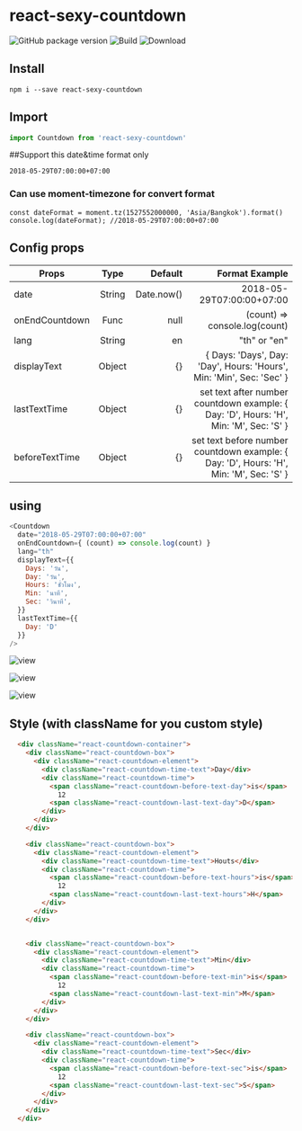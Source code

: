 # react-sexy-countdown

![GitHub package version](https://img.shields.io/github/package-json/v/thisjj/react-sexy-countdown.svg)
![Build](https://api.travis-ci.org/thisJJ/react-sexy-countdown.svg?branch=master "Build")
![Download](https://img.shields.io/npm/dt/react-sexy-countdown.svg "Download")


## Install
```
npm i --save react-sexy-countdown

```


## Import
```javascript
import Countdown from 'react-sexy-countdown'

```

##Support this date&time format only
```
2018-05-29T07:00:00+07:00
```
### Can use moment-timezone for convert format
```
const dateFormat = moment.tz(1527552000000, 'Asia/Bangkok').format() 
console.log(dateFormat); //2018-05-29T07:00:00+07:00
```

## Config props
| Props        | Type         | Default  | Format Example |
| ------------- |:-------------:| --------------------:| -----------------:|
| date      | String | Date.now() | 2018-05-29T07:00:00+07:00 |
| onEndCountdown | Func | null | (count) => console.log(count) |
| lang | String | en | "th" or "en" |
| displayText | Object | {} | { Days: 'Days', Day: 'Day', Hours: 'Hours', Min: 'Min', Sec: 'Sec' } |
| lastTextTime | Object | {} | set text after number countdown example: { Day: 'D', Hours: 'H', Min: 'M', Sec: 'S' } |
| beforeTextTime | Object | {} | set text before number countdown example:  { Day: 'D', Hours: 'H', Min: 'M', Sec: 'S' } |

## using
```javascript
<Countdown
  date="2018-05-29T07:00:00+07:00"
  onEndCountdown={ (count) => console.log(count) }
  lang="th"
  displayText={{
    Days: 'วัน',
    Day: 'วัน',
    Hours: 'ชั่วโมง',
    Min: 'นาที',
    Sec: 'วินาที',
  }}
  lastTextTime={{
    Day: 'D'
  }}
/>
```

![view](https://thisjj.github.io/react-sexy-countdown/static/1.png "View 1")

![view](https://thisjj.github.io/react-sexy-countdown/static/2.png "View 2")

![view](https://thisjj.github.io/react-sexy-countdown/static/3.png "View 3")

## Style (with className for you custom style)
```html
  <div className="react-countdown-container">
    <div className="react-countdown-box">
      <div className="react-countdown-element">
        <div className="react-countdown-time-text">Day</div>
        <div className="react-countdown-time">
          <span className="react-countdown-before-text-day">is</span>
            12 
          <span className="react-countdown-last-text-day">D</span>
        </div>
      </div>
    </div>

    <div className="react-countdown-box">
      <div className="react-countdown-element">
        <div className="react-countdown-time-text">Houts</div>
        <div className="react-countdown-time">
          <span className="react-countdown-before-text-hours">is</span>
            12 
          <span className="react-countdown-last-text-hours">H</span>
        </div>
      </div>
    </div>


    <div className="react-countdown-box">
      <div className="react-countdown-element">
        <div className="react-countdown-time-text">Min</div>
        <div className="react-countdown-time">
          <span className="react-countdown-before-text-min">is</span>
            12 
          <span className="react-countdown-last-text-min">M</span>
        </div>
      </div>
    </div>

    <div className="react-countdown-box">
      <div className="react-countdown-element">
        <div className="react-countdown-time-text">Sec</div>
        <div className="react-countdown-time">
          <span className="react-countdown-before-text-sec">is</span>
            12 
          <span className="react-countdown-last-text-sec">S</span>
        </div>
      </div>
    </div>
  </div>
```

